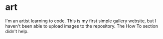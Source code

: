 # art
I'm an artist learning to code. This is my first simple gallery website, but I haven't been able to upload images to the repository. The How To section didn't help. 

